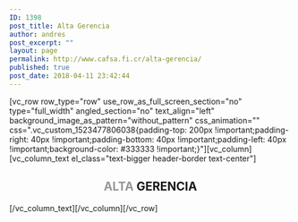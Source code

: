 ```yaml
---
ID: 1398
post_title: Alta Gerencia
author: andres
post_excerpt: ""
layout: page
permalink: http://www.cafsa.fi.cr/alta-gerencia/
published: true
post_date: 2018-04-11 23:42:44
---
```

[vc_row row_type="row" use_row_as_full_screen_section="no" type="full_width" angled_section="no" text_align="left" background_image_as_pattern="without_pattern" css_animation="" css=".vc_custom_1523477806038{padding-top: 200px !important;padding-right: 40px !important;padding-bottom: 40px !important;padding-left: 40px !important;background-color: #333333 !important;}"][vc_column][vc_column_text el_class="text-bigger header-border text-center"]
<h2 style="text-align: center;"><span style="color: #979797;">ALTA</span> GERENCIA</h2>
[/vc_column_text][/vc_column][/vc_row]